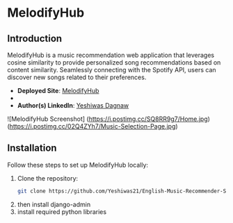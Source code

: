 # MelodifyHub

## Introduction

MelodifyHub is a music recommendation web application that leverages cosine similarity to provide personalized song recommendations based on content similarity. Seamlessly connecting with the Spotify API, users can discover new songs related to their preferences.

- **Deployed Site**: [MelodifyHub](#)
- 
- **Author(s) LinkedIn**: [Yeshiwas Dagnaw](linkedin.com/in/yeshiwas-dagnaw-alemu-961318172)

![MelodifyHub Screenshot] (https://i.postimg.cc/SQ8RR9g7/Home.jpg) (https://i.postimg.cc/02Q4ZYh7/Music-Selection-Page.jpg)

## Installation

Follow these steps to set up MelodifyHub locally:

1. Clone the repository:
   ```bash
   git clone https://github.com/Yeshiwas21/English-Music-Recommender-System
2. then install django-admin
3. install required python libraries
